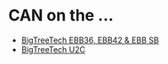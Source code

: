 # CAN on the ...

* [BigTreeTech EBB36, EBB42 & EBB SB](BigTreeTech-EBB/README.md)
* [BigTreeTech U2C](BigTreeTech-U2C/README.md)